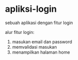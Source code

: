 # apliksi-login
sebuah aplikasi dengan fitur login 

alur fitur login:
1. masukan email dan password
2. memvalidasi masukan
3. menampilkan halaman home 
